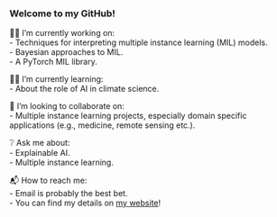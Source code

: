 ### Welcome to my GitHub!

:man_technologist: I’m currently working on:  
    - Techniques for interpreting multiple instance learning (MIL) models.  
    - Bayesian approaches to MIL.  
    - A PyTorch MIL library.  

:raising_hand_man: I’m currently learning:  
    - About the role of AI in climate science.  

:rocket: I’m looking to collaborate on:  
    - Multiple instance learning projects, especially domain specific applications (e.g., medicine, remote sensing etc.).  

:grey_question: Ask me about:  
    - Explainable AI.  
    - Multiple instance learning.  

:mailbox_with_mail: How to reach me:  
    - Email is probably the best bet.  
    - You can find my details on [my website](https://www.jearly.co.uk/)!
